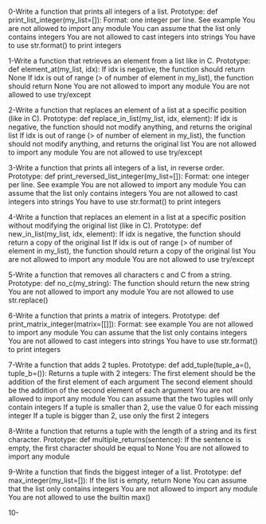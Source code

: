 0-Write a function that prints all integers of a list.
    Prototype: def print_list_integer(my_list=[]):
    Format: one integer per line. See example
    You are not allowed to import any module
    You can assume that the list only contains integers
    You are not allowed to cast integers into strings
    You have to use str.format() to print integers


1-Write a function that retrieves an element from a list like in C.
    Prototype: def element_at(my_list, idx):
    If idx is negative, the function should return None
    If idx is out of range (> of number of element in my_list), the function should return None
    You are not allowed to import any module
    You are not allowed to use try/except


2-Write a function that replaces an element of a list at a specific position (like in C).
    Prototype: def replace_in_list(my_list, idx, element):
    If idx is negative, the function should not modify anything, and returns the original list
    If idx is out of range (> of number of element in my_list), the function should not modify anything, and returns the original list
    You are not allowed to import any module
    You are not allowed to use try/except


3-Write a function that prints all integers of a list, in reverse order.
    Prototype: def print_reversed_list_integer(my_list=[]):
    Format: one integer per line. See example
    You are not allowed to import any module
    You can assume that the list only contains integers
    You are not allowed to cast integers into strings
    You have to use str.format() to print integers


4-Write a function that replaces an element in a list at a specific position without modifying the original list (like in C).
    Prototype: def new_in_list(my_list, idx, element):
    If idx is negative, the function should return a copy of the original list
    If idx is out of range (> of number of element in my_list), the function should return a copy of the original list
    You are not allowed to import any module
    You are not allowed to use try/except


5-Write a function that removes all characters c and C from a string.
    Prototype: def no_c(my_string):
    The function should return the new string
    You are not allowed to import any module
    You are not allowed to use str.replace()


6-Write a function that prints a matrix of integers.
    Prototype: def print_matrix_integer(matrix=[[]]):
    Format: see example
    You are not allowed to import any module
    You can assume that the list only contains integers
    You are not allowed to cast integers into strings
    You have to use str.format() to print integers


7-Write a function that adds 2 tuples.
    Prototype: def add_tuple(tuple_a=(), tuple_b=()):
    Returns a tuple with 2 integers:
        The first element should be the addition of the first element of each argument
        The second element should be the addition of the second element of each argument
    You are not allowed to import any module
    You can assume that the two tuples will only contain integers
    If a tuple is smaller than 2, use the value 0 for each missing integer
    If a tuple is bigger than 2, use only the first 2 integers


8-Write a function that returns a tuple with the length of a string and its first character.
    Prototype: def multiple_returns(sentence):
    If the sentence is empty, the first character should be equal to None
    You are not allowed to import any module


9-Write a function that finds the biggest integer of a list.
    Prototype: def max_integer(my_list=[]):
    If the list is empty, return None
    You can assume that the list only contains integers
    You are not allowed to import any module
    You are not allowed to use the builtin max()


10-
